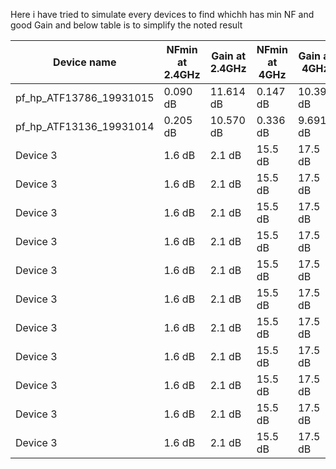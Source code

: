 Here i have tried to simulate every devices to find whichh has min NF and good Gain and below table is to simplify the noted result


| Device name                | NFmin at 2.4GHz | Gain at 2.4GHz | NFmin at  4GHz | Gain at 4GHz |
|----------------------------|-----------------|----------------|----------------|--------------|
| pf_hp_ATF13786_19931015    | 0.090 dB        | 11.614 dB      | 0.147 dB       | 10.395 dB    |
| pf_hp_ATF13136_19931014    | 0.205 dB        | 10.570 dB      | 0.336 dB       | 9.691 dB     |
| Device 3                   | 1.6 dB          | 2.1 dB         | 15.5 dB        | 17.5 dB      |
| Device 3                   | 1.6 dB          | 2.1 dB         | 15.5 dB        | 17.5 dB      |
| Device 3                   | 1.6 dB          | 2.1 dB         | 15.5 dB        | 17.5 dB      |
| Device 3                   | 1.6 dB          | 2.1 dB         | 15.5 dB        | 17.5 dB      |
| Device 3                   | 1.6 dB          | 2.1 dB         | 15.5 dB        | 17.5 dB      |
| Device 3                   | 1.6 dB          | 2.1 dB         | 15.5 dB        | 17.5 dB      |
| Device 3                   | 1.6 dB          | 2.1 dB         | 15.5 dB        | 17.5 dB      |
| Device 3                   | 1.6 dB          | 2.1 dB         | 15.5 dB        | 17.5 dB      |
| Device 3                   | 1.6 dB          | 2.1 dB         | 15.5 dB        | 17.5 dB      |
| Device 3                   | 1.6 dB          | 2.1 dB         | 15.5 dB        | 17.5 dB      |
| Device 3                   | 1.6 dB          | 2.1 dB         | 15.5 dB        | 17.5 dB      |
